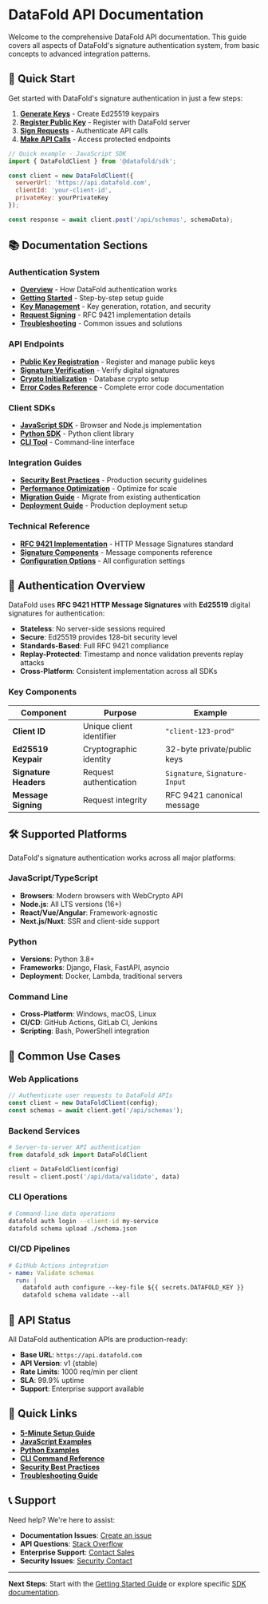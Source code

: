 # DataFold API Documentation

Welcome to the comprehensive DataFold API documentation. This guide covers all aspects of DataFold's signature authentication system, from basic concepts to advanced integration patterns.

## 🚀 Quick Start

Get started with DataFold's signature authentication in just a few steps:

1. **[Generate Keys](authentication/getting-started.md#key-generation)** - Create Ed25519 keypairs
2. **[Register Public Key](authentication/getting-started.md#registration)** - Register with DataFold server
3. **[Sign Requests](authentication/getting-started.md#signing-requests)** - Authenticate API calls
4. **[Make API Calls](authentication/getting-started.md#api-usage)** - Access protected endpoints

```javascript
// Quick example - JavaScript SDK
import { DataFoldClient } from '@datafold/sdk';

const client = new DataFoldClient({
  serverUrl: 'https://api.datafold.com',
  clientId: 'your-client-id',
  privateKey: yourPrivateKey
});

const response = await client.post('/api/schemas', schemaData);
```

## 📚 Documentation Sections

### Authentication System
- **[Overview](authentication/overview.md)** - How DataFold authentication works
- **[Getting Started](authentication/getting-started.md)** - Step-by-step setup guide  
- **[Key Management](authentication/key-management.md)** - Key generation, rotation, and security
- **[Request Signing](authentication/request-signing.md)** - RFC 9421 implementation details
- **[Troubleshooting](authentication/troubleshooting.md)** - Common issues and solutions

### API Endpoints
- **[Public Key Registration](endpoints/public-key-registration.md)** - Register and manage public keys
- **[Signature Verification](endpoints/signature-verification.md)** - Verify digital signatures
- **[Crypto Initialization](endpoints/crypto-initialization.md)** - Database crypto setup
- **[Error Codes Reference](endpoints/error-codes.md)** - Complete error code documentation

### Client SDKs
- **[JavaScript SDK](sdks/javascript/README.md)** - Browser and Node.js implementation
- **[Python SDK](sdks/python/README.md)** - Python client library
- **[CLI Tool](sdks/cli/README.md)** - Command-line interface

### Integration Guides
- **[Security Best Practices](guides/security-best-practices.md)** - Production security guidelines
- **[Performance Optimization](guides/performance-optimization.md)** - Optimize for scale
- **[Migration Guide](guides/migration-guide.md)** - Migrate from existing authentication
- **[Deployment Guide](guides/deployment-guide.md)** - Production deployment setup

### Technical Reference
- **[RFC 9421 Implementation](reference/rfc9421-implementation.md)** - HTTP Message Signatures standard
- **[Signature Components](reference/signature-components.md)** - Message components reference
- **[Configuration Options](reference/configuration-options.md)** - All configuration settings

## 🔐 Authentication Overview

DataFold uses **RFC 9421 HTTP Message Signatures** with **Ed25519** digital signatures for authentication:

- **Stateless**: No server-side sessions required
- **Secure**: Ed25519 provides 128-bit security level
- **Standards-Based**: Full RFC 9421 compliance
- **Replay-Protected**: Timestamp and nonce validation prevents replay attacks
- **Cross-Platform**: Consistent implementation across all SDKs

### Key Components

| Component | Purpose | Example |
|-----------|---------|---------|
| **Client ID** | Unique client identifier | `"client-123-prod"` |
| **Ed25519 Keypair** | Cryptographic identity | 32-byte private/public keys |
| **Signature Headers** | Request authentication | `Signature`, `Signature-Input` |
| **Message Signing** | Request integrity | RFC 9421 canonical message |

## 🛠️ Supported Platforms

DataFold's signature authentication works across all major platforms:

### JavaScript/TypeScript
- **Browsers**: Modern browsers with WebCrypto API
- **Node.js**: All LTS versions (16+)
- **React/Vue/Angular**: Framework-agnostic
- **Next.js/Nuxt**: SSR and client-side support

### Python
- **Versions**: Python 3.8+
- **Frameworks**: Django, Flask, FastAPI, asyncio
- **Deployment**: Docker, Lambda, traditional servers

### Command Line
- **Cross-Platform**: Windows, macOS, Linux
- **CI/CD**: GitHub Actions, GitLab CI, Jenkins
- **Scripting**: Bash, PowerShell integration

## 📖 Common Use Cases

### Web Applications
```javascript
// Authenticate user requests to DataFold APIs
const client = new DataFoldClient(config);
const schemas = await client.get('/api/schemas');
```

### Backend Services
```python
# Server-to-server API authentication
from datafold_sdk import DataFoldClient

client = DataFoldClient(config)
result = client.post('/api/data/validate', data)
```

### CLI Operations
```bash
# Command-line data operations
datafold auth login --client-id my-service
datafold schema upload ./schema.json
```

### CI/CD Pipelines
```yaml
# GitHub Actions integration
- name: Validate schemas
  run: |
    datafold auth configure --key-file ${{ secrets.DATAFOLD_KEY }}
    datafold schema validate --all
```

## 🚦 API Status

All DataFold authentication APIs are production-ready:

- **Base URL**: `https://api.datafold.com`
- **API Version**: v1 (stable)
- **Rate Limits**: 1000 req/min per client
- **SLA**: 99.9% uptime
- **Support**: Enterprise support available

## 🔗 Quick Links

- **[5-Minute Setup Guide](authentication/getting-started.md)**
- **[JavaScript Examples](sdks/javascript/examples.md)**
- **[Python Examples](sdks/python/examples.md)**
- **[CLI Command Reference](sdks/cli/commands.md)**
- **[Security Best Practices](guides/security-best-practices.md)**
- **[Troubleshooting Guide](authentication/troubleshooting.md)**

## 📞 Support

Need help? We're here to assist:

- **Documentation Issues**: [Create an issue](https://github.com/datafold/docs/issues)
- **API Questions**: [Stack Overflow](https://stackoverflow.com/questions/tagged/datafold)
- **Enterprise Support**: [Contact Sales](mailto:sales@datafold.com)
- **Security Issues**: [Security Contact](mailto:security@datafold.com)

---

**Next Steps**: Start with the [Getting Started Guide](authentication/getting-started.md) or explore specific [SDK documentation](sdks/).